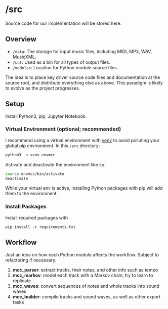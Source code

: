 # /src

Source code for our implementation will be stored here.

## Overview
* `/data`: The storage for input music files, including MIDI, MP3, WAV, MusicXML.
* `/out`: Used as a bin for all types of output files.
* `/modules`: Location for Python module source files.

The idea is to place key driver source code files and documentation at the source root, and distribute everything else as above. This paradigm is likely to evolve as the project progresses.

## Setup
Install Python3, pip, Jupyter Notebook. 

### Virtual Environment (optional; recommended)
I recommend using a virtual environment with [venv](https://docs.python.org/3/library/venv.html) to avoid polluting your global pip environment. 
In this `/src` directory:
```sh
python3 -m venv envmcc
```
Activate and deactivate the environment like so:
```sh
source envmcc/bin/activate
deactivate
```
While your virtual env is active, installing Python packages with pip will add them to the environment.

### Install Packages
Install required packages with 
```
pip install -r requirements.txt
```

## Workflow
Just an idea on how each Python module affects the workflow. Subject to refactoring if necessary.

1. **mcc_parser**: extract tracks, their notes, and other info such as tempo
2. **mcc_markov**: model each track with a Markov chain, try to learn to replicate
3. **mcc_waves**: convert sequences of notes and whole tracks into sound waves
4. **mcc_builder**: compile tracks and sound waves, as well as other export tasks